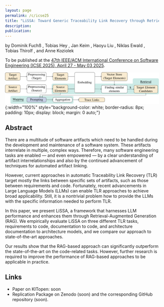 ```yaml
---
layout: page
permalink: /c/icse25
title: "LiSSA: Toward Generic Traceability Link Recovery through Retrieval-Augmented Generation"
description:
publication:
---
```


by Dominik Fuchß <a href="https://orcid.org/0000-0001-6410-6769"><i class="fa-brands fa-orcid"></i></a>, Tobias Hey <a href="https://orcid.org/0000-0003-0381-1020"><i class="fa-brands fa-orcid"></i></a>, Jan Keim <a href="https://orcid.org/0000-0002-8899-7081"><i class="fa-brands fa-orcid"></i></a>, Haoyu Liu <a href="https://orcid.org/0009-0002-7676-5010"><i class="fa-brands fa-orcid"></i></a>, Niklas Ewald <a href="https://orcid.org/0009-0000-8868-0562"><i class="fa-brands fa-orcid"></i></a>, Tobias Thirolf <a href="https://orcid.org/0009-0006-7052-4020"><i class="fa-brands fa-orcid"></i></a>, and Anne Koziolek <a href="https://orcid.org/0000-0002-1593-3394"><i class="fa-brands fa-orcid"></i></a>

To be published at the [47th IEEE/ACM International Conference on Software Engineering (ICSE 2025), April 27 - May 03 2025](https://conf.researchr.org/home/icse-2025/).

![Approach Overview](/assets/img/icse25-approach.svg){:width="100%" style="background-color: white; border-radius: 8px; padding: 10px; display: block; margin: 0 auto;"}

## Abstract

There are a multitude of software artifacts which need to be handled during the development and maintenance of a software system. These artifacts interrelate in multiple, complex ways.
Therefore, many software engineering tasks are enabled — and even empowered — by a clear understanding of artifact interrelationships and also by the continued advancement of techniques for automated artifact linking.

However, current approaches in automatic Traceability Link Recovery (TLR) target mostly the links between specific sets of artifacts, such as those between requirements and code.
Fortunately, recent advancements in Large Language Models (LLMs) can enable TLR approaches to achieve broad applicability.
Still, it is a nontrivial problem how to provide the LLMs with the specific information needed to perform TLR.

In this paper, we present LiSSA, a framework that harnesses LLM performance and enhances them through Retrieval-Augmented Generation (RAG).
We empirically evaluate LiSSA on three different TLR tasks, requirements to code, documentation to code, and architecture documentation to architecture models, and we compare our approach to state-of-the-art approaches.

Our results show that the RAG-based approach can significantly outperform the state-of-the-art on the code-related tasks.
However, further research is required to improve the performance of RAG-based approaches to be applicable in practice.

## Links

- Paper on KITopen: soon
- Replication Package on Zenodo (soon) and the corresponding GitHub repository (soon).
